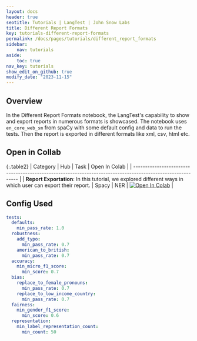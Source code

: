 ```yaml
---
layout: docs
header: true
seotitle: Tutorials | LangTest | John Snow Labs
title: Different Report Formats
key: tutorials-different-report-formats
permalink: /docs/pages/tutorials/different_report_formats
sidebar:
    nav: tutorials
aside:
    toc: true
nav_key: tutorials
show_edit_on_github: true
modify_date: "2023-11-15"
---
```


<div class="main-docs" markdown="1"><div class="h3-box" markdown="1">

## Overview

In the Different Report Formats notebook, the LangTest's capability to show and export reports in numerous formats is showcased. The notebook uses `en_core_web_sm` from spaCy with some default config and data to run the tests. Then the report is exported in different formats like xml, csv, html etc.

## Open in Collab

{:.table2}
| Category                                                                                                    | Hub   | Task | Open In Colab                                                                                                                                                                                             |
| ----------------------------------------------------------------------------------------------------------- |
| **Report Exportation**: In this tutorial, we explored different ways in which user can export their report. | Spacy | NER  | [![Open In Colab](https://colab.research.google.com/assets/colab-badge.svg)](https://colab.research.google.com/github/JohnSnowLabs/langtest/blob/main/demo/tutorials/misc/Different_Report_formats.ipynb) |

<div class="main-docs" markdown="1"><div class="h3-box" markdown="1">


## Config Used

```yml 
tests:
  defaults:
    min_pass_rate: 1.0
  robustness:
    add_typo:
      min_pass_rate: 0.7
    american_to_british:
      min_pass_rate: 0.7
  accuracy:
    min_micro_f1_score:
      min_score: 0.7
  bias:
    replace_to_female_pronouns:
      min_pass_rate: 0.7
    replace_to_low_income_country:
      min_pass_rate: 0.7
  fairness:
    min_gender_f1_score:
      min_score: 0.6
  representation:
    min_label_representation_count:
      min_count: 50
```
